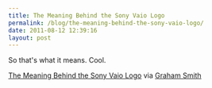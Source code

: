 ```yaml
---
title: The Meaning Behind the Sony Vaio Logo
permalink: /blog/the-meaning-behind-the-sony-vaio-logo/
date: 2011-08-12 12:39:16
layout: post
---
```


So that's what it means. Cool.

[The Meaning Behind the Sony Vaio Logo](http://imjustcreative.com/the-meaning-behind-the-sony-vaio-logo/2011-08-11/) via [Graham Smith](http://twitter.com/imjustcreative)